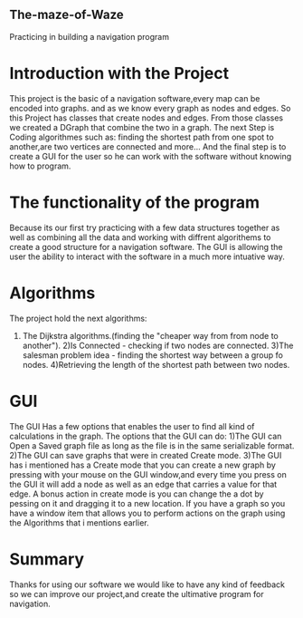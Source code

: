 ## The-maze-of-Waze
Practicing in building a navigation program


# Introduction with the Project
This project is the basic of a navigation software,every map can be encoded into graphs. and as we know every graph as nodes and edges.
So this Project has classes that create nodes and edges.
From those classes we created a DGraph that combine the two in a graph.
The next Step is Coding algorithmes such as: finding the shortest path from one spot to another,are two vertices are connected and more...
And the final step is to create a GUI for the user so he can work with the software without knowing how to program.

# The functionality of the program
Because its our first try practicing with a few data structures together as well as combining all the data and working with diffrent algorithems to create a good structure for a navigation software. 
The GUI is allowing the user the ability to interact with the software in a much more intuative way.

# Algorithms
The project hold the next algorithms:
1) The Dijkstra algorithms.(finding the "cheaper way from from node to another").
2)Is Connected - checking if two nodes are connected.
3)The salesman problem idea - finding the shortest way between a group fo nodes.
4)Retrieving the length of the shortest path between two nodes.

# GUI 
The GUI Has a few options that enables the user to find all kind of calculations in the graph.
The options that the GUI can do:
1)The GUI can Open a Saved graph file as long as the file is in the same serializable format.
2)The GUI can save graphs that were in created Create mode.
3)The GUI has i mentioned has a Create mode that you can create a new graph by pressing with your mouse on the GUI window,and every time you press on the GUI it will add a node as well as an edge that carries a value for that edge.
A bonus action in create mode is you can change the a dot by pessing on it and dragging it to a new location.
If you have a graph so you have a window item that allows you to perform actions on the graph using the Algorithms that i mentions earlier.

# Summary
Thanks for using our software we would like to have any kind of feedback so we can improve our project,and create the ultimative program for navigation.

